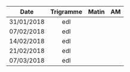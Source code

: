 |Date | Trigramme | Matin  | AM  |
|-----|:---------:|:------:|:---:|
| 31/01/2018 | edl |       |     |
| 07/02/2018 | edl |       |     |
| 14/02/2018 | edl |       |     |
| 21/02/2018 | edl |       |     |
| 07/03/2018 | edl |       |     |
